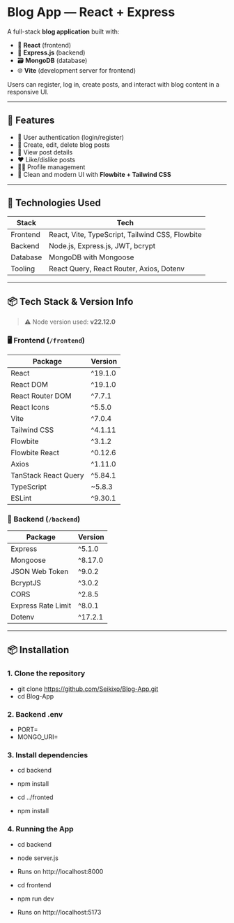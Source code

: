 # Blog App — React + Express
A full-stack **blog application** built with:

- 🔧 **React** (frontend)
- 🚀 **Express.js** (backend)
- 🗃️ **MongoDB** (database)
- 🌐 **Vite** (development server for frontend)

Users can register, log in, create posts, and interact with blog content in a responsive UI.

---

## 📌 Features

- 🔐 User authentication (login/register)
- 📝 Create, edit, delete blog posts
- 📄 View post details
- ❤️ Like/dislike posts
- 🧑‍💼 Profile management
- 🌙 Clean and modern UI with **Flowbite + Tailwind CSS**

---

## 🚀 Technologies Used

| Stack       | Tech                           |
|-------------|--------------------------------|
| Frontend    | React, Vite, TypeScript, Tailwind CSS, Flowbite |
| Backend     | Node.js, Express.js, JWT, bcrypt |
| Database    | MongoDB with Mongoose          |
| Tooling     | React Query, React Router, Axios, Dotenv     |

---

## 📦 Tech Stack & Version Info

> ⚠️ Node version used: **v22.12.0**

### 🖥 Frontend (`/frontend`)

| Package                   | Version     |
|---------------------------|-------------|
| React                     | ^19.1.0     |
| React DOM                 | ^19.1.0     |
| React Router DOM          | ^7.7.1      |
| React Icons               | ^5.5.0      |
| Vite                      | ^7.0.4      |
| Tailwind CSS              | ^4.1.11     |
| Flowbite                  | ^3.1.2      |
| Flowbite React            | ^0.12.6     |
| Axios                     | ^1.11.0     |
| TanStack React Query      | ^5.84.1     |
| TypeScript                | ~5.8.3      |
| ESLint                    | ^9.30.1     |

### 🔧 Backend (`/backend`)

| Package             | Version     |
|---------------------|-------------|
| Express             | ^5.1.0      |
| Mongoose            | ^8.17.0     |
| JSON Web Token      | ^9.0.2      |
| BcryptJS            | ^3.0.2      |
| CORS                | ^2.8.5      |
| Express Rate Limit  | ^8.0.1      |
| Dotenv              | ^17.2.1     |

---

## 📦 Installation

### 1. Clone the repository

- git clone https://github.com/Seikixo/Blog-App.git
- cd Blog-App

### 2. Backend .env
- PORT=
- MONGO_URI=

### 3. Install dependencies
- cd backend
- npm install

- cd ../fronted
- npm install

### 4. Running the App

- cd backend
- node server.js
- Runs on http://localhost:8000

- cd frontend
- npm run dev
- Runs on http://localhost:5173
